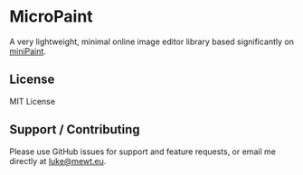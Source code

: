 # MicroPaint

A very lightweight, minimal online image editor library based significantly on [miniPaint](https://github.com/viliusle/miniPaint).

## License
MIT License

## Support / Contributing
Please use GitHub issues for support and feature requests, or email me directly at luke@mewt.eu.
